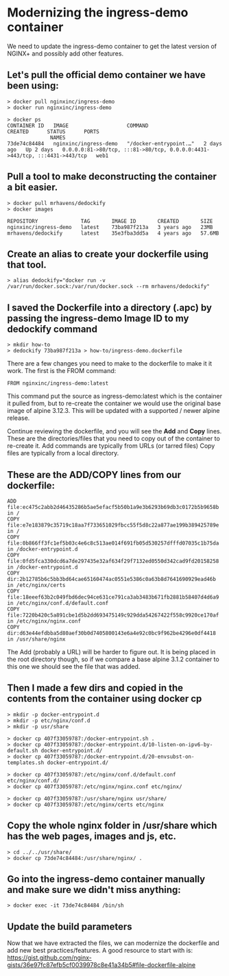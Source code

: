 # Modernizing the ingress-demo container

We need to update the ingress-demo container to get the latest version of NGINX+ and possibly add other features.

## Let's pull the official demo container we have been using:

    > docker pull nginxinc/ingress-demo
    > docker run nginxinc/ingress-demo

    > docker ps
    CONTAINER ID   IMAGE                   COMMAND                  CREATED      STATUS      PORTS                                                          
                  NAMES
    73de74c84484   nginxinc/ingress-demo   "/docker-entrypoint.…"   2 days ago   Up 2 days   0.0.0.0:81->80/tcp, :::81->80/tcp, 0.0.0.0:4431->443/tcp, :::4431->443/tcp   web1

## Pull a tool to make deconstructing the container a bit easier.  
    > docker pull mrhavens/dedockify
    > docker images

    REPOSITORY              TAG       IMAGE ID       CREATED       SIZE
    nginxinc/ingress-demo   latest    73ba987f213a   3 years ago   23MB
    mrhavens/dedockify      latest    35e3fba3dd5a   4 years ago   57.6MB

## Create an alias to create your dockerfile using that tool.
    > alias dedockify="docker run -v /var/run/docker.sock:/var/run/docker.sock --rm mrhavens/dedockify"

## I saved the Dockerfile into a directory (.apc) by passing the ingress-demo Image ID to my dedockify command
    > mkdir how-to
    > dedockify 73ba987f213a > how-to/ingress-demo.dockerfile

There are a few changes you need to make to the dockerfile to make it it work.  The first is the FROM command:

    FROM nginxinc/ingress-demo:latest

This command put the source as ingress-demo:latest which is the container it pulled from, but to re-create the container we would use the original base image of alpine 3.12.3.  This will be updated with a supported / newer alpine release.

Continue reviewing the dockerfile, and you will see the **Add** and **Copy** lines. These are the directories/files that you need to copy out of the container to re-create it. Add commands are typically from URLs (or tarred files)  Copy files are typically from a local directory.

## These are the ADD/COPY lines from our dockerfile:
    ADD file:ec475c2abb2d46435286b5ae5efacf5b50b1a9e3b6293b69db3c0172b5b9658b in /
    COPY file:e7e183879c35719c18aa7f733651029fbcc55f5d8c22a877ae199b389425789e in /
    COPY file:0b866ff3fc1ef5b03c4e6c8c513ae014f691fb05d530257dfffd07035c1b75da in /docker-entrypoint.d
    COPY file:0fd5fca330dcd6a7de297435e32af634f29f7132ed0550d342cad9fd20158258 in /docker-entrypoint.d
    COPY dir:2b12785b6c5bb3bd64cae65160474ac0551e5386c0a63b8d7641690929ead46b in /etc/nginx/certs
    COPY file:18eeef63b2c049fbd6dec94ce631ce791ca3ab3483b671fb2881b58407d4d6a9 in /etc/nginx/conf.d/default.conf
    COPY file:7220b420c5a891cbe1d5b2dd693475149c929dda54267422f558c9920ce170af in /etc/nginx/nginx.conf
    COPY dir:d63e44efdbba5d80aef30b0d7405800143e6a4e92c0bc9f962be4296e0df4418 in /usr/share/nginx

The Add (probably a URL) will be harder to figure out.  It is being placed in the root directory though, so if we compare a base alpine 3.1.2 container to this one we should see the file that was added.
    
## Then I made a few dirs and copied in the contents from the container using docker cp
    > mkdir -p docker-entrypoint.d
    > mkdir -p etc/nginx/conf.d
    > mkdir -p usr/share

    > docker cp 407f33059787:/docker-entrypoint.sh .
    > docker cp 407f33059787:/docker-entrypoint.d/10-listen-on-ipv6-by-default.sh docker-entrypoint.d/
    > docker cp 407f33059787:/docker-entrypoint.d/20-envsubst-on-templates.sh docker-entrypoint.d/

    > docker cp 407f33059787:/etc/nginx/conf.d/default.conf etc/nginx/conf.d/
    > docker cp 407f33059787:/etc/nginx/nginx.conf etc/nginx/

    > docker cp 407f33059787:/usr/share/nginx usr/share/
    > docker cp 407f33059787:/etc/nginx/certs etc/nginx

## Copy the whole nginx folder in /usr/share which has the web pages, images and js, etc.
    > cd ../../usr/share/
    > docker cp 73de74c84484:/usr/share/nginx/ .

## Go into the ingress-demo container manually and make sure we didn't miss anything:
    > docker exec -it 73de74c84484 /bin/sh

## Update the build parameters
Now that we have extracted the files, we can modernize the dockerfile and add new best practices/features.  A good resource to start with is: https://gist.github.com/nginx-gists/36e97fc87efb5cf0039978c8e41a34b5#file-dockerfile-alpine

